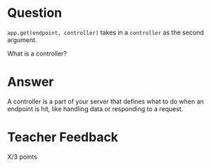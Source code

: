 # Question

`app.get(endpoint, controller)` takes in a `controller` as the second argument.

What is a controller?

# Answer
A controller is a part of your server that defines what to do when an endpoint is hit, like handling data or responding to a request.
# Teacher Feedback

X/3 points